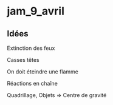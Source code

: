# jam_9_avril



## Idées

Extinction des feux

Casses têtes

On doit éteindre une flamme

Réactions en chaîne







Quadrillage, Objets => Centre de gravité



